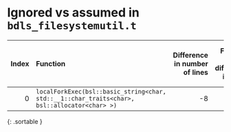 # Ignored vs assumed in `bdls_filesystemutil.t`

<script src="../sorttable.js"></script>
|   Index | Function                                                                                     |   Difference in number of lines |   Function size difference in bytes | Disassembly                                                             |   Number of lines in assumed build | Number of bytes in assumed build   |   Number of lines in ignored build | Number of bytes in ignored build   |
|--------:|:---------------------------------------------------------------------------------------------|--------------------------------:|------------------------------------:|:------------------------------------------------------------------------|-----------------------------------:|:-----------------------------------|-----------------------------------:|:-----------------------------------|
|       0 | `localForkExec(bsl::basic_string<char, std::__1::char_traits<char>, bsl::allocator<char> >)` |                              -8 |                                 -32 | [Assumed](0.assume.s.txt), [Ignored](0.none.s.txt), [Diff](0.diff.html) |                                272 | 4,370,816                          |                                304 | 4,370,880                          |
{: .sortable }

